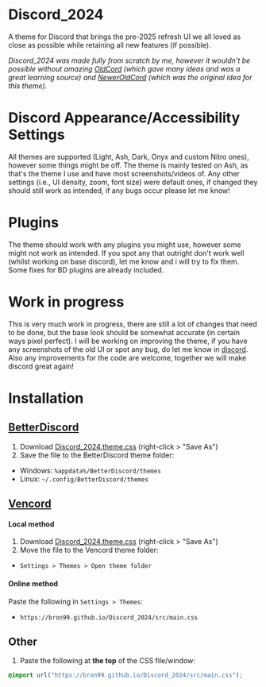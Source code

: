 # Discord_2024

A theme for Discord that brings the pre-2025 refresh UI we all loved as close as possible while retaining all new features (if possible).

_Discord_2024 was made fully from scratch by me, however it wouldn't be possible without amazing [OldCord](https://github.com/milbits/oldcord) (which gave many ideas and was a great learning source) and [NewerOldCord](https://github.com/FrCynda/NewerOldCord) (which was the original idea for this theme)._

# Discord Appearance/Accessibility Settings

All themes are supported (Light, Ash, Dark, Onyx and custom Nitro ones), however some things might be off. The theme is mainly tested on Ash, as that's the theme I use and have most screenshots/videos of.
Any other settings (i.e., UI density, zoom, font size) were default ones, if changed they should still work as intended, if any bugs occur please let me know!

# Plugins

The theme should work with any plugins you might use, however some might not work as intended. If you spot any that outright don't work well (whilst working on base discord), let me know and i will try to fix them. Some fixes for BD plugins are already included.

# Work in progress

This is very much work in progress, there are still a lot of changes that need to be done, but the base look should be somewhat accurate (in certain ways pixel perfect). I will be working on improving the theme, if you have any screenshots of the old UI or spot any bug, do let me know in [discord](https://discord.gg/VZYrFfnP25). Also any improvements for the code are welcome, together we will make discord great again!

# Installation

## [BetterDiscord](https://betterdiscord.app/)

1. Download [Discord_2024.theme.css](https://raw.githubusercontent.com/bron99/Discord_2024/master/Discord_2024.theme.css) (right-click > "Save As")
2. Save the file to the BetterDiscord theme folder:

- Windows: `%appdata%/BetterDiscord/themes`
- Linux: `~/.config/BetterDiscord/themes`

## [Vencord](https://github.com/Vendicated/Vencord)

#### Local method

1. Download [Discord_2024.theme.css](https://raw.githubusercontent.com/bron99/Discord_2024/master/Discord_2024.theme.css) (right-click > "Save As")
2. Move the file to the Vencord theme folder:

- `Settings > Themes > Open theme folder`

#### Online method

Paste the following in `Settings > Themes`:

- `https://bron99.github.io/Discord_2024/src/main.css`

## Other

1. Paste the following at **the top** of the CSS file/window:

```css
@import url("https://bron99.github.io/Discord_2024/src/main.css");
```